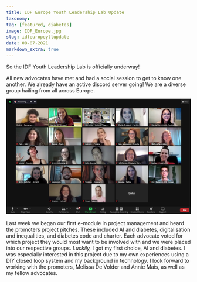 ```yaml
---
title: IDF Europe Youth Leadership Lab Update
taxonomy:
tag: [featured, diabetes]
image: IDF_Europe.jpg
slug: idfeuropeyllupdate
date: 08-07-2021
markdown_extra: true
---
```


So the IDF Youth Leadership Lab is officially underway!

All new advocates have met and had a social session to get to know one another. We already have an active discord server going! We are a diverse group hailing from all across Europe.

![The YLL class of 2021](zoomscreenshot1.png)

Last week we began our first e-module in project management and heard the promoters project pitches. These included AI and diabetes, digitalisation and inequalities, and diabetes code and charter. Each advocate voted for which project they would most want to be involved with and we were placed into our respective groups.
*Luckily,* I got my first choice, AI and diabetes. I was especially interested in this project due to my own experiences using a DIY closed loop system and my background in technology. I look forward to working with the promoters, Melissa De Volder and Annie Mais, as well as my fellow advocates.
